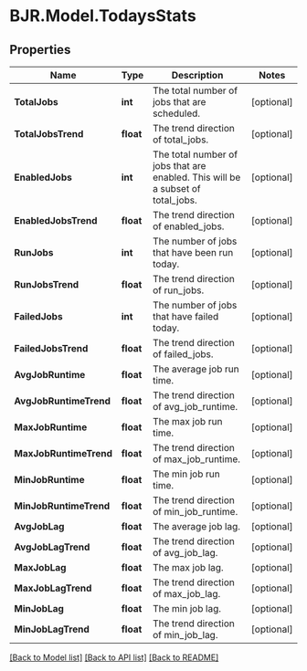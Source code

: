 # BJR.Model.TodaysStats
## Properties

Name | Type | Description | Notes
------------ | ------------- | ------------- | -------------
**TotalJobs** | **int** | The total number of jobs that are scheduled. | [optional] 
**TotalJobsTrend** | **float** | The trend direction of total_jobs. | [optional] 
**EnabledJobs** | **int** | The total number of jobs that are enabled. This will be a subset of total_jobs. | [optional] 
**EnabledJobsTrend** | **float** | The trend direction of enabled_jobs. | [optional] 
**RunJobs** | **int** | The number of jobs that have been run today. | [optional] 
**RunJobsTrend** | **float** | The trend direction of run_jobs. | [optional] 
**FailedJobs** | **int** | The number of jobs that have failed today. | [optional] 
**FailedJobsTrend** | **float** | The trend direction of failed_jobs. | [optional] 
**AvgJobRuntime** | **float** | The average job run time. | [optional] 
**AvgJobRuntimeTrend** | **float** | The trend direction of avg_job_runtime. | [optional] 
**MaxJobRuntime** | **float** | The max job run time. | [optional] 
**MaxJobRuntimeTrend** | **float** | The trend direction of max_job_runtime. | [optional] 
**MinJobRuntime** | **float** | The min job run time. | [optional] 
**MinJobRuntimeTrend** | **float** | The trend direction of min_job_runtime. | [optional] 
**AvgJobLag** | **float** | The average job lag. | [optional] 
**AvgJobLagTrend** | **float** | The trend direction of avg_job_lag. | [optional] 
**MaxJobLag** | **float** | The max job lag. | [optional] 
**MaxJobLagTrend** | **float** | The trend direction of max_job_lag. | [optional] 
**MinJobLag** | **float** | The min job lag. | [optional] 
**MinJobLagTrend** | **float** | The trend direction of min_job_lag. | [optional] 

[[Back to Model list]](../README.md#documentation-for-models) [[Back to API list]](../README.md#documentation-for-api-endpoints) [[Back to README]](../README.md)

